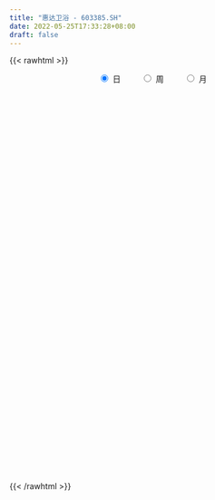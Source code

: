 ```yaml
---
title: "惠达卫浴 - 603385.SH"
date: 2022-05-25T17:33:28+08:00
draft: false
---
```

{{< rawhtml >}}
    <div style="text-align: center">
        <label style="padding: 1rem;"><input style="margin-right: .5rem" type="radio" name="period" value="D" checked onclick="period_change(this)">日</label>
        <label style="padding: 1rem;"><input style="margin-right: .5rem" type="radio" name="period" value="W" onclick="period_change(this)">周</label>
        <label style="padding: 1rem;"><input style="margin-right: .5rem" type="radio" name="period" value="M" onclick="period_change(this)">月</label>
    </div>
    <div id="chart" style="height: 700px;"></div> 
    <script type="text/javascript">
        const D_v = [22174.46,23662.85,13827.04,23987.37,12759.39,7768.4,9965.3,12388.02,10517.9,14427.32,18923.7,17970.0,19349.88,10300.0,11754.02,17825.92,12836.8,12991.5,10122.8,14949.88,11375.88,16605.74,9763.24,17216.57,10263.37,10842.4,16370.25,8930.08,9736.08,6513.2,10195.0,11382.0,14689.41,20074.3,18412.21,8715.3,10982.7,16835.4,12410.18,14601.3,11689.88,19832.67,19014.17,14214.7,10441.2,12554.0,8799.3,9777.3,10334.6,48805.1,64473.12,33033.59,24166.3,20327.1,16343.82,20510.05,16018.18,8596.6,8964.8,12437.43,13380.12,11831.95,17980.28,18233.32,13451.54,12756.24,17013.56,16863.87,8632.0,62001.21,34500.88,32059.11,22332.5,22549.21,16816.0,30760.1,28975.33,29010.84,24760.4,26867.54,18864.1,17992.81,16930.1,17144.7,24680.66,16806.33,21190.01,12408.2,21722.5,23218.4,12955.07,12997.6,19661.0,18677.2,12038.9,9265.04,10399.11,21188.7,11929.6,12121.1,11430.2,7817.3,8552.0,7611.8,14455.3,16797.1,9653.0,96311.57,130265.93,71178.18,53823.9,41751.18,33134.24,37099.7,31081.2,17027.5,23314.37,27662.42,39568.2,24111.4,20552.18,48485.69,27641.49,30735.09,24451.8,16598.59,21408.69,27962.5,20651.66,16821.3,19762.1,20190.94,19440.74,18396.7,26159.62,28630.51,33797.46,44947.26,55199.24,69996.75,44483.8,46525.77,265846.96,138393.81,109112.59,162900.04,84972.16,55743.2,60158.78,58937.4,52961.8,32978.4,30445.6,60966.4,59504.45,57954.73,75501.77,42035.4,39758.88,36682.99,49363.71,41760.04,26973.24,33543.5,23873.7,36582.6,32363.08,20970.8,26461.24,43175.34,40235.9,23280.73,16723.6,19084.9,26079.0,26867.6,20604.1,23281.67,19375.17,23349.1,14245.0,23877.1,30697.9,19907.7,31594.37,26196.0,28561.76,28136.8,25262.99,22580.0,31431.2,25092.2,18628.7,16806.1,15416.0,14370.6,27801.8,19728.54,30438.75,43313.55,25354.46,20578.99,21288.6,43204.47,31186.55,37353.53,40573.7,40218.4,35239.52,32913.7,35625.9,28370.31,30005.5,22725.0,27190.49,35564.6,25011.77,36689.67,29204.41,26762.7,36413.3,27500.67,25441.63,22821.2,72163.72,35362.4,24080.91,19342.22,27581.2,35157.0,39532.12,37129.41,25833.2,25880.86,32246.46,24219.7,22239.5,28002.4,24291.32,27411.0,16588.67,17037.09,34266.3,20716.3,26189.0,20199.82,24234.82,21547.23,30965.31,18407.62]
const D_histogram = [0.0,0.00682849,0.0094904866,0.0143512248,0.0085026884,0.0067844382,0.0071105506,0.0124116797,0.0124519356,0.0135102703,0.0008380517,-0.0123303019,-0.0095643755,-0.0143182781,-0.016675132,-0.0235774648,-0.0260847562,-0.0293670018,-0.0285563784,-0.0301228468,-0.0280570613,-0.0336954038,-0.0344791776,-0.0383099886,-0.041273601,-0.0384856093,-0.021582853,-0.0115843026,-0.0076425931,-0.0014833292,0.0026448185,-0.0021828154,-0.0086323788,0.0028876116,0.0101586673,0.01498129,0.0186013585,0.0249688562,0.0196169735,0.0158538011,0.0175935221,0.0270034166,0.0307232068,0.0281290207,0.0235127122,0.0122333352,0.000436234,-0.0004997322,-0.003282675,0.0177806998,0.0445664655,0.0324430993,0.0014652216,-0.0167289858,-0.0333726404,-0.0375404461,-0.0329591727,-0.0311384996,-0.032929683,-0.0386856155,-0.0310098304,-0.0233135574,-0.0153421083,-0.0125397255,-0.0118638574,-0.0044499212,-0.0105815164,-0.0118133119,-0.0111269548,-0.04651209,-0.0665264906,-0.0819090742,-0.0853289041,-0.0877054468,-0.0828941379,-0.0860662062,-0.0727560066,-0.0496533396,-0.0320662953,-0.011950321,0.0080980491,0.0264155891,0.0451103432,0.0567492437,0.0551532639,0.061365745,0.0502705883,0.0412133065,0.0363030783,0.0254684557,0.020128806,0.0259148559,0.0234104748,0.0089592487,0.0051410404,-0.0023796006,-0.0043736652,0.0003250237,0.0077207208,0.0139190516,0.0171531513,0.0214222345,0.0179944727,0.0142271365,0.0085485493,-0.003021172,-0.0083461915,0.0420801613,0.0657180039,0.0686875189,0.0645997657,0.0443622001,0.0348284598,0.0373954593,0.0274543493,0.02193184,0.0212818119,0.0249157749,0.0272542409,0.0304658677,0.030879058,0.0424841515,0.0399134548,0.0427774481,0.037006662,0.0297625016,0.0125957777,0.0130553419,0.005255086,-0.0011094998,-0.0062380645,-0.0115532939,-0.0154361114,-0.023153791,-0.0148083975,-0.0023891363,0.0119443351,0.0099277066,0.0076826501,0.0265118637,0.0264488619,0.0827980331,0.1316169904,0.1175909064,0.1136986633,0.1310108172,0.1330806208,0.1177310912,0.0851712857,0.0706638526,0.0575089198,0.0277508921,-0.0040820469,0.0023383224,0.0199806928,0.0238072115,0.0354906502,0.0396054126,0.0324608453,0.0148327417,0.0157428518,0.0070714994,-0.0028145142,-0.011073722,-0.0259343952,-0.054643668,-0.0922733008,-0.1103303847,-0.1279660571,-0.1118233257,-0.1272712461,-0.1396833962,-0.1479793078,-0.1690689495,-0.1774391499,-0.18692388,-0.1794254144,-0.1426252065,-0.1033520651,-0.0749075812,-0.0533326046,-0.043282201,-0.0359119903,-0.0274246421,-0.0117846364,-0.0086003679,0.0127054606,0.0342936583,0.0355951992,0.0302415578,0.0047824281,-0.0052470302,-0.0212200004,-0.0176708451,-0.0107297244,-0.007586041,-0.017531848,-0.0245651181,-0.0442496065,-0.0676293478,-0.0702027784,-0.0582022439,-0.0611632357,-0.0818991647,-0.0820741414,-0.061092741,-0.0228401742,0.0050306305,0.0373407658,0.0563721366,0.0442181992,0.03851751,0.0327266591,0.0184099244,0.0255465388,0.0432084691,0.0502972461,0.0720090287,0.0748826268,0.0761829459,0.0712839671,0.0706730466,0.0490209731,0.0381783805,-0.00826123,-0.0466069547,-0.0640998538,-0.0742943744,-0.0928740291,-0.111796717,-0.145214483,-0.1732093964,-0.1711052172,-0.1579287655,-0.1294512419,-0.1031365377,-0.0818043451,-0.0558349487,-0.0312946807,-0.0094906903,0.0125848045,0.0342635872,0.0445427768,0.0476619613,0.0547132152,0.0624902286,0.074524387,0.0871753084,0.0732750353,0.0727337428]
const D_fast = [0.0,0.0085356125,0.0135702308,0.0220187752,0.0182959108,0.0182737703,0.0203775203,0.0287815692,0.0319348091,0.0363707114,0.0239080057,0.0076570766,0.0080319091,-0.0003015629,-0.0068271999,-0.0196238989,-0.0286523794,-0.0392763754,-0.0456048467,-0.0547020267,-0.0596505065,-0.0737127,-0.0831162682,-0.0965245763,-0.109806589,-0.1166399996,-0.1051329566,-0.0980304818,-0.0959994206,-0.090210989,-0.0854216366,-0.0907949744,-0.0994026325,-0.0871607392,-0.0773500167,-0.0687820714,-0.0605116634,-0.0479019515,-0.048349591,-0.0481493131,-0.0420112115,-0.0258504628,-0.014449871,-0.0100118019,-0.0087499324,-0.0169709756,-0.0286590182,-0.0297199175,-0.033323529,-0.0078149793,0.0301124027,0.0260998114,-0.0045117609,-0.0268882148,-0.0518750295,-0.0654279467,-0.0690864664,-0.0750504182,-0.0850740224,-0.1005013587,-0.1005780313,-0.0987101476,-0.0945742256,-0.0949067742,-0.0971968704,-0.0908954145,-0.0996723888,-0.1038575123,-0.1059528939,-0.1529660516,-0.1896120748,-0.225471927,-0.2502239829,-0.2745268873,-0.2904391128,-0.3151277327,-0.3200065347,-0.3093172026,-0.2997467322,-0.2826183381,-0.2605454557,-0.2356240185,-0.2056516785,-0.1798254672,-0.167633131,-0.1460792137,-0.1446067233,-0.1433606785,-0.139195137,-0.1436626457,-0.1439700939,-0.13170533,-0.1283570924,-0.1405685064,-0.1431014546,-0.1512169957,-0.1543044766,-0.1495245318,-0.1401986544,-0.1305205607,-0.1229981732,-0.1133735315,-0.112302675,-0.1125132271,-0.116054677,-0.1283796913,-0.1357912587,-0.0748448655,-0.034777522,-0.0146361273,-0.002573939,-0.0117209547,-0.0125475799,-0.0006317157,-0.0037092383,-0.0037487876,0.0009216372,0.010784544,0.0199365702,0.030764664,0.0388976188,0.0611237501,0.0685314171,0.0820897725,0.0855706518,0.0857671168,0.0717493374,0.0754727371,0.0689862527,0.0623442919,0.0556562111,0.0474526581,0.0397108129,0.0262046855,0.0308479797,0.0426699568,0.059989512,0.0604548101,0.0601304162,0.0855875957,0.0921368093,0.1691854888,0.2509086937,0.2662803364,0.2908127591,0.3408776173,0.376217576,0.3903008192,0.3790338352,0.3821923652,0.3834146624,0.3605943577,0.327740907,0.3347458569,0.3573834005,0.3671617221,0.3877178234,0.4017339389,0.4027045829,0.3887846648,0.3936304878,0.3867270102,0.3761373681,0.3651097298,0.3437654578,0.301395268,0.24069731,0.19505763,0.1454304433,0.1336173432,0.0863516113,0.0390186122,-0.0062721263,-0.0696290055,-0.1223589934,-0.1785746934,-0.2159325815,-0.2147886752,-0.2013535501,-0.1916359614,-0.183394136,-0.1841642827,-0.1857720695,-0.1841408818,-0.1714470352,-0.1704128587,-0.1459306651,-0.1157690528,-0.1055687121,-0.1033619641,-0.1276254867,-0.1389667026,-0.1602446729,-0.1611132288,-0.1568545392,-0.155607366,-0.169936135,-0.1831106847,-0.2138575748,-0.254144653,-0.2742687781,-0.2768188046,-0.2950706053,-0.3362813255,-0.3569748376,-0.3512666225,-0.3187240992,-0.2895956368,-0.2479503101,-0.2148259052,-0.2159252928,-0.2119966045,-0.2096057906,-0.2193200442,-0.205796795,-0.1773327475,-0.157669659,-0.1179556192,-0.0963613644,-0.0760153088,-0.0630932959,-0.0460359547,-0.0554327849,-0.0567307824,-0.1052357004,-0.1552331637,-0.1887510263,-0.2175191406,-0.2593173026,-0.3061891696,-0.3759105564,-0.4472078189,-0.487879944,-0.5141856837,-0.5180709705,-0.5175404007,-0.5166592945,-0.5046486352,-0.4879320374,-0.4685007196,-0.4432790236,-0.4130343442,-0.3916194604,-0.3765847855,-0.3558552278,-0.3324556572,-0.3017904021,-0.2673456535,-0.2629271679,-0.2452850247]
const D_slow = [0.0,0.0017071225,0.0040797442,0.0076675504,0.0097932225,0.011489332,0.0132669697,0.0163698896,0.0194828735,0.0228604411,0.023069954,0.0199873785,0.0175962846,0.0140167151,0.0098479321,0.0039535659,-0.0025676231,-0.0099093736,-0.0170484682,-0.0245791799,-0.0315934452,-0.0400172962,-0.0486370906,-0.0582145877,-0.068532988,-0.0781543903,-0.0835501036,-0.0864461792,-0.0883568275,-0.0887276598,-0.0880664552,-0.088612159,-0.0907702537,-0.0900483508,-0.087508684,-0.0837633615,-0.0791130219,-0.0728708078,-0.0679665644,-0.0640031142,-0.0596047336,-0.0528538795,-0.0451730778,-0.0381408226,-0.0322626446,-0.0292043108,-0.0290952523,-0.0292201853,-0.0300408541,-0.0255956791,-0.0144540627,-0.0063432879,-0.0059769825,-0.010159229,-0.0185023891,-0.0278875006,-0.0361272938,-0.0439119187,-0.0521443394,-0.0618157433,-0.0695682009,-0.0753965902,-0.0792321173,-0.0823670487,-0.085333013,-0.0864454933,-0.0890908724,-0.0920442004,-0.0948259391,-0.1064539616,-0.1230855842,-0.1435628528,-0.1648950788,-0.1868214405,-0.207544975,-0.2290615265,-0.2472505282,-0.2596638631,-0.2676804369,-0.2706680171,-0.2686435048,-0.2620396076,-0.2507620218,-0.2365747108,-0.2227863949,-0.2074449586,-0.1948773116,-0.1845739849,-0.1754982154,-0.1691311014,-0.1640988999,-0.1576201859,-0.1517675672,-0.1495277551,-0.148242495,-0.1488373951,-0.1499308114,-0.1498495555,-0.1479193753,-0.1444396124,-0.1401513245,-0.1347957659,-0.1302971477,-0.1267403636,-0.1246032263,-0.1253585193,-0.1274450672,-0.1169250268,-0.1004955259,-0.0833236462,-0.0671737047,-0.0560831547,-0.0473760398,-0.0380271749,-0.0311635876,-0.0256806276,-0.0203601746,-0.0141312309,-0.0073176707,0.0002987962,0.0080185607,0.0186395986,0.0286179623,0.0393123243,0.0485639898,0.0560046152,0.0591535597,0.0624173951,0.0637311666,0.0634537917,0.0618942756,0.0590059521,0.0551469242,0.0493584765,0.0456563771,0.0450590931,0.0480451768,0.0505271035,0.052447766,0.059075732,0.0656879474,0.0863874557,0.1192917033,0.1486894299,0.1771140958,0.2098668001,0.2431369553,0.2725697281,0.2938625495,0.3115285126,0.3259057426,0.3328434656,0.3318229539,0.3324075345,0.3374027077,0.3433545106,0.3522271731,0.3621285263,0.3702437376,0.373951923,0.377887636,0.3796555108,0.3789518823,0.3761834518,0.369699853,0.356038936,0.3329706108,0.3053880146,0.2733965004,0.2454406689,0.2136228574,0.1787020084,0.1417071814,0.099439944,0.0550801565,0.0083491866,-0.0365071671,-0.0721634687,-0.098001485,-0.1167283803,-0.1300615314,-0.1408820817,-0.1498600792,-0.1567162398,-0.1596623988,-0.1618124908,-0.1586361257,-0.1500627111,-0.1411639113,-0.1336035218,-0.1324079148,-0.1337196724,-0.1390246725,-0.1434423837,-0.1461248148,-0.1480213251,-0.1524042871,-0.1585455666,-0.1696079682,-0.1865153052,-0.2040659998,-0.2186165607,-0.2339073697,-0.2543821608,-0.2749006962,-0.2901738814,-0.295883925,-0.2946262674,-0.2852910759,-0.2711980418,-0.260143492,-0.2505141145,-0.2423324497,-0.2377299686,-0.2313433339,-0.2205412166,-0.2079669051,-0.1899646479,-0.1712439912,-0.1521982547,-0.1343772629,-0.1167090013,-0.104453758,-0.0949091629,-0.0969744704,-0.1086262091,-0.1246511725,-0.1432247661,-0.1664432734,-0.1943924527,-0.2306960734,-0.2739984225,-0.3167747268,-0.3562569182,-0.3886197287,-0.4144038631,-0.4348549494,-0.4488136865,-0.4566373567,-0.4590100293,-0.4558638281,-0.4472979313,-0.4361622371,-0.4242467468,-0.410568443,-0.3949458859,-0.3763147891,-0.354520962,-0.3362022032,-0.3180187675]
const D_data = [['2021-05-14', 9.9357, 10.072, 9.926, 10.0817],['2021-05-17', 10.072, 10.179, 10.072, 10.3055],['2021-05-18', 10.1693, 10.1595, 10.1303, 10.2179],['2021-05-19', 10.2179, 10.2179, 10.1109, 10.3347],['2021-05-20', 10.2277, 10.0914, 10.0622, 10.2569],['2021-05-21', 10.1012, 10.1303, 10.0817, 10.1693],['2021-05-24', 10.1401, 10.1595, 10.0622, 10.2277],['2021-05-25', 10.1887, 10.2471, 10.1109, 10.2666],['2021-05-26', 10.2374, 10.2082, 10.179, 10.2666],['2021-05-27', 10.2082, 10.2374, 10.1693, 10.3152],['2021-05-28', 10.2179, 10.0428, 10.0038, 10.286],['2021-05-31', 10.072, 9.9649, 9.8968, 10.0817],['2021-06-01', 9.9649, 10.1303, 9.9357, 10.1498],['2021-06-02', 10.1498, 10.0233, 10.0038, 10.1498],['2021-06-03', 10.0038, 10.0233, 10.0038, 10.0914],['2021-06-04', 10.0233, 9.926, 9.926, 10.0622],['2021-06-07', 9.926, 9.9357, 9.8773, 10.0136],['2021-06-08', 9.9746, 9.8871, 9.8579, 9.9746],['2021-06-09', 9.8871, 9.9065, 9.8384, 9.926],['2021-06-10', 9.9454, 9.8481, 9.8384, 9.9454],['2021-06-11', 9.8481, 9.8676, 9.8287, 9.8871],['2021-06-15', 9.8287, 9.7314, 9.7022, 9.8968],['2021-06-16', 9.7606, 9.7411, 9.7119, 9.7995],['2021-06-17', 9.7314, 9.6535, 9.5659, 9.78],['2021-06-18', 9.634, 9.6049, 9.527, 9.634],['2021-06-21', 9.5854, 9.634, 9.5173, 9.6535],['2021-06-22', 9.6632, 9.8287, 9.634, 9.8481],['2021-06-23', 9.8773, 9.7897, 9.7411, 9.8773],['2021-06-24', 9.7995, 9.7314, 9.7119, 9.8092],['2021-06-25', 9.7314, 9.7703, 9.6827, 9.8092],['2021-06-28', 9.7508, 9.7606, 9.7411, 9.8481],['2021-06-29', 9.7606, 9.634, 9.6243, 9.8092],['2021-06-30', 9.5951, 9.5659, 9.5173, 9.7022],['2021-07-01', 9.5659, 9.7897, 9.5562, 9.8092],['2021-07-02', 9.8189, 9.78, 9.6438, 9.8871],['2021-07-05', 9.7703, 9.78, 9.6827, 9.78],['2021-07-06', 9.7897, 9.7897, 9.7216, 9.8579],['2021-07-07', 9.7995, 9.8579, 9.7508, 9.8871],['2021-07-08', 9.8871, 9.7216, 9.7119, 9.8871],['2021-07-09', 9.7216, 9.7216, 9.634, 9.7508],['2021-07-12', 9.7703, 9.7897, 9.7119, 9.8092],['2021-07-13', 9.7897, 9.926, 9.7411, 9.9357],['2021-07-14', 9.9454, 9.9065, 9.8871, 10.033],['2021-07-15', 9.9065, 9.8481, 9.7897, 9.9065],['2021-07-16', 9.8384, 9.8189, 9.78, 9.8871],['2021-07-19', 9.7508, 9.7022, 9.6535, 9.8189],['2021-07-20', 9.6827, 9.634, 9.6146, 9.6827],['2021-07-21', 9.6243, 9.7314, 9.6243, 9.7314],['2021-07-22', 9.78, 9.6924, 9.6535, 9.78],['2021-07-23', 9.7022, 10.0428, 9.5659, 10.5877],['2021-07-26', 10.1109, 10.2666, 10.033, 10.4904],['2021-07-27', 10.1595, 9.8481, 9.8481, 10.2277],['2021-07-28', 9.7995, 9.5075, 9.3032, 9.8287],['2021-07-29', 9.5173, 9.527, 9.4394, 9.6146],['2021-07-30', 9.527, 9.4297, 9.3518, 9.527],['2021-08-02', 9.4297, 9.4978, 9.2156, 9.5854],['2021-08-03', 9.5075, 9.5757, 9.42, 9.6146],['2021-08-04', 9.634, 9.527, 9.4881, 9.6632],['2021-08-05', 9.4589, 9.4492, 9.4394, 9.5465],['2021-08-06', 9.4394, 9.3421, 9.3129, 9.4492],['2021-08-09', 9.3129, 9.4783, 9.3129, 9.4978],['2021-08-10', 9.4881, 9.4881, 9.42, 9.527],['2021-08-11', 9.4978, 9.5075, 9.4783, 9.634],['2021-08-12', 9.5367, 9.4492, 9.4297, 9.5951],['2021-08-13', 9.4394, 9.4102, 9.3616, 9.4978],['2021-08-16', 9.381, 9.4978, 9.381, 9.5465],['2021-08-17', 9.5173, 9.3129, 9.274, 9.5465],['2021-08-18', 9.3324, 9.3324, 9.2643, 9.4005],['2021-08-19', 9.3324, 9.3324, 9.3032, 9.3908],['2021-08-20', 9.0502, 8.7485, 8.5831, 9.1377],['2021-08-23', 8.7193, 8.729, 8.6706, 8.875],['2021-08-24', 8.7485, 8.6123, 8.5831, 8.7582],['2021-08-25', 8.622, 8.622, 8.5344, 8.6414],['2021-08-26', 8.622, 8.5247, 8.5149, 8.6414],['2021-08-27', 8.5247, 8.5247, 8.4468, 8.5539],['2021-08-30', 8.5539, 8.33, 8.3008, 8.5928],['2021-08-31', 8.3203, 8.4663, 8.3106, 8.622],['2021-09-01', 8.4663, 8.6025, 8.4663, 8.6414],['2021-09-02', 8.5636, 8.5733, 8.4663, 8.5928],['2021-09-03', 8.5636, 8.6512, 8.5344, 8.6804],['2021-09-06', 8.6998, 8.7193, 8.6317, 8.7193],['2021-09-07', 8.729, 8.7777, 8.6998, 8.8166],['2021-09-08', 8.7874, 8.875, 8.7485, 8.8945],['2021-09-09', 8.8945, 8.875, 8.8458, 8.9237],['2021-09-10', 8.875, 8.7485, 8.6901, 8.9529],['2021-09-13', 8.7485, 8.875, 8.7388, 8.8847],['2021-09-14', 8.8847, 8.6609, 8.6512, 8.9042],['2021-09-15', 8.6804, 8.6414, 8.6317, 8.7193],['2021-09-16', 8.6512, 8.6609, 8.6414, 8.875],['2021-09-17', 8.6609, 8.5441, 8.4857, 8.6998],['2021-09-22', 8.5344, 8.5636, 8.4371, 8.5928],['2021-09-23', 8.6414, 8.6998, 8.5928, 8.7388],['2021-09-24', 8.6609, 8.6025, 8.5733, 8.7582],['2021-09-27', 8.6025, 8.3982, 8.369, 8.6025],['2021-09-28', 8.4176, 8.4663, 8.3495, 8.4857],['2021-09-29', 8.3884, 8.369, 8.33, 8.4371],['2021-09-30', 8.369, 8.3884, 8.3398, 8.4468],['2021-10-08', 8.4079, 8.4566, 8.3398, 8.4955],['2021-10-11', 8.476, 8.5052, 8.4566, 8.5441],['2021-10-12', 8.5149, 8.5149, 8.4176, 8.5344],['2021-10-13', 8.4468, 8.4955, 8.369, 8.5052],['2021-10-14', 8.4955, 8.5247, 8.4079, 8.5636],['2021-10-15', 8.5149, 8.4274, 8.4274, 8.5149],['2021-10-18', 8.3982, 8.3982, 8.3495, 8.4468],['2021-10-19', 8.3982, 8.3398, 8.2911, 8.4371],['2021-10-20', 8.33, 8.2035, 8.1549, 8.3495],['2021-10-21', 8.1743, 8.2133, 8.1743, 8.2522],['2021-10-22', 8.4857, 9.0307, 8.3884, 9.0307],['2021-10-25', 9.0404, 8.9237, 8.8166, 9.2059],['2021-10-26', 8.8361, 8.7777, 8.622, 8.8555],['2021-10-27', 8.6609, 8.729, 8.5636, 8.768],['2021-10-28', 8.6804, 8.4955, 8.3203, 8.6804],['2021-10-29', 8.476, 8.5733, 8.3495, 8.6609],['2021-11-01', 8.4955, 8.729, 8.4274, 8.729],['2021-11-02', 8.7193, 8.5733, 8.4663, 8.7193],['2021-11-03', 8.6025, 8.6025, 8.5247, 8.6123],['2021-11-04', 8.6123, 8.6609, 8.5928, 8.729],['2021-11-05', 8.6706, 8.7388, 8.5344, 8.7388],['2021-11-08', 8.7971, 8.7582, 8.6804, 8.9334],['2021-11-09', 8.7096, 8.8069, 8.6706, 8.8361],['2021-11-10', 8.768, 8.8069, 8.6317, 8.8069],['2021-11-11', 8.8263, 9.0112, 8.8166, 9.0404],['2021-11-12', 8.9529, 8.8945, 8.8263, 8.9918],['2021-11-15', 8.8555, 9.0015, 8.7971, 9.021],['2021-11-16', 8.9626, 8.9237, 8.8945, 9.0891],['2021-11-17', 8.8847, 8.9042, 8.8653, 8.982],['2021-11-18', 8.8945, 8.7388, 8.729, 8.9529],['2021-11-19', 8.729, 8.9334, 8.7096, 8.9334],['2021-11-22', 8.9529, 8.8263, 8.8166, 8.9529],['2021-11-23', 8.8361, 8.8166, 8.7971, 8.8847],['2021-11-24', 8.8263, 8.8069, 8.7388, 8.8555],['2021-11-25', 8.8458, 8.7777, 8.7777, 8.8847],['2021-11-26', 8.7874, 8.768, 8.7193, 8.8263],['2021-11-29', 8.6706, 8.6804, 8.5636, 8.7388],['2021-11-30', 8.6998, 8.875, 8.6998, 8.9918],['2021-12-01', 8.8653, 8.982, 8.7971, 9.0112],['2021-12-02', 8.9529, 9.0891, 8.875, 9.0988],['2021-12-03', 9.1767, 8.9334, 8.9237, 9.2448],['2021-12-06', 9.2351, 8.9334, 8.8847, 9.5075],['2021-12-07', 8.875, 9.2643, 8.875, 9.3129],['2021-12-08', 9.0988, 9.1086, 9.0112, 9.1767],['2021-12-09', 10.0233, 10.0233, 10.0233, 10.0233],['2021-12-10', 10.5975, 10.3152, 10.1303, 10.8894],['2021-12-13', 9.926, 9.7411, 9.7119, 10.1012],['2021-12-14', 9.6438, 9.9357, 9.5075, 9.9746],['2021-12-15', 9.8287, 10.3639, 9.7897, 10.8115],['2021-12-16', 10.2666, 10.3639, 10.1206, 10.578],['2021-12-17', 10.2763, 10.2471, 10.1498, 10.4223],['2021-12-20', 10.0817, 10.0233, 10.0038, 10.3736],['2021-12-21', 10.0136, 10.2277, 9.9941, 10.2958],['2021-12-22', 10.2082, 10.2666, 10.0817, 10.3931],['2021-12-23', 10.2179, 10.0233, 10.0038, 10.2374],['2021-12-24', 10.0428, 9.8871, 9.8189, 10.0914],['2021-12-27', 9.8871, 10.3444, 9.8871, 10.432],['2021-12-28', 10.3055, 10.6072, 10.2471, 10.6558],['2021-12-29', 10.5293, 10.5585, 10.3542, 10.7823],['2021-12-30', 10.6072, 10.7726, 10.6072, 11.2397],['2021-12-31', 10.7726, 10.8018, 10.6656, 10.8797],['2022-01-04', 10.7045, 10.7337, 10.6558, 11.0159],['2022-01-05', 10.7045, 10.6072, 10.3931, 10.8505],['2022-01-06', 10.5975, 10.8602, 10.4515, 10.9283],['2022-01-07', 10.8018, 10.7823, 10.7337, 11.0256],['2022-01-10', 10.7142, 10.7726, 10.7045, 10.9672],['2022-01-11', 10.724, 10.7921, 10.7045, 10.9867],['2022-01-12', 10.8115, 10.685, 10.5585, 10.8699],['2022-01-13', 10.6461, 10.4126, 10.4126, 10.7142],['2022-01-14', 10.4709, 10.1109, 10.072, 10.4709],['2022-01-17', 10.2179, 10.1693, 10.1206, 10.3834],['2022-01-18', 10.1401, 10.0233, 9.9649, 10.3542],['2022-01-19', 10.0914, 10.3834, 10.0233, 10.6169],['2022-01-20', 10.2277, 9.926, 9.926, 10.5585],['2022-01-21', 9.7314, 9.8092, 9.6632, 10.033],['2022-01-24', 9.7022, 9.7119, 9.6049, 9.7995],['2022-01-25', 9.7508, 9.3616, 9.3421, 9.7508],['2022-01-26', 9.3713, 9.3129, 9.1767, 9.4589],['2022-01-27', 9.2643, 9.1086, 9.0502, 9.3421],['2022-01-28', 9.2643, 9.1669, 9.0794, 9.274],['2022-02-07', 9.1961, 9.5173, 9.1961, 9.5951],['2022-02-08', 9.4881, 9.6438, 9.4492, 9.6827],['2022-02-09', 9.6924, 9.6049, 9.5562, 9.7703],['2022-02-10', 9.6146, 9.5854, 9.5367, 9.6438],['2022-02-11', 9.5854, 9.4686, 9.4492, 9.6827],['2022-02-14', 9.4492, 9.4297, 9.3518, 9.5951],['2022-02-15', 9.4102, 9.4394, 9.3129, 9.4589],['2022-02-16', 9.5075, 9.5562, 9.4102, 9.5562],['2022-02-17', 9.5173, 9.42, 9.3713, 9.5562],['2022-02-18', 9.4394, 9.6924, 9.3518, 9.7022],['2022-02-21', 9.6924, 9.8092, 9.5659, 9.8481],['2022-02-22', 9.7703, 9.6243, 9.5465, 9.7703],['2022-02-23', 9.6146, 9.5367, 9.5173, 9.673],['2022-02-24', 9.4978, 9.1961, 9.1377, 9.673],['2022-02-25', 9.2545, 9.274, 9.2545, 9.5854],['2022-02-28', 9.3226, 9.0988, 9.0307, 9.3421],['2022-03-01', 9.1475, 9.274, 9.128, 9.2934],['2022-03-02', 9.2351, 9.3129, 9.1475, 9.3324],['2022-03-03', 9.3324, 9.2643, 9.2351, 9.3518],['2022-03-04', 9.2059, 9.0502, 9.0112, 9.2253],['2022-03-07', 9.0502, 9.0015, 8.9334, 9.0988],['2022-03-08', 8.9431, 8.7193, 8.6317, 9.0599],['2022-03-09', 8.6998, 8.4857, 8.1549, 8.7971],['2022-03-10', 8.5441, 8.5928, 8.5441, 8.7096],['2022-03-11', 8.5928, 8.7193, 8.33, 8.7388],['2022-03-14', 8.6512, 8.476, 8.4663, 8.729],['2022-03-15', 8.4371, 8.0965, 8.077, 8.5733],['2022-03-16', 8.2717, 8.1938, 7.9116, 8.3203],['2022-03-17', 8.2717, 8.4176, 8.2717, 8.5441],['2022-03-18', 8.369, 8.7193, 8.2814, 8.7971],['2022-03-21', 8.5441, 8.7193, 8.476, 8.7777],['2022-03-22', 8.6123, 8.9139, 8.5733, 8.9626],['2022-03-23', 8.8166, 8.8847, 8.6998, 8.8847],['2022-03-24', 8.7777, 8.5149, 8.4857, 8.7971],['2022-03-25', 8.5149, 8.5441, 8.4079, 8.6414],['2022-03-28', 8.5441, 8.5052, 8.33, 8.6123],['2022-03-29', 8.5733, 8.33, 8.3008, 8.5733],['2022-03-30', 8.369, 8.5636, 8.369, 8.6123],['2022-03-31', 8.5831, 8.7582, 8.4468, 8.875],['2022-04-01', 8.7485, 8.6998, 8.5636, 8.7485],['2022-04-06', 8.7193, 8.982, 8.6609, 9.0112],['2022-04-07', 8.9042, 8.8458, 8.7971, 9.0307],['2022-04-08', 8.9626, 8.875, 8.7193, 8.9626],['2022-04-11', 8.8458, 8.8263, 8.6901, 9.0015],['2022-04-12', 8.8458, 8.9042, 8.6317, 8.9042],['2022-04-13', 8.8458, 8.6123, 8.6123, 8.8555],['2022-04-14', 8.6414, 8.6804, 8.6317, 8.7874],['2022-04-15', 8.6609, 8.077, 7.9992, 8.7582],['2022-04-18', 7.9505, 7.9116, 7.8046, 7.9894],['2022-04-19', 7.9116, 7.9603, 7.8824, 7.9894],['2022-04-20', 7.9408, 7.9019, 7.8435, 7.9992],['2022-04-21', 7.8824, 7.6294, 7.6002, 7.9116],['2022-04-22', 7.2888, 7.4153, 7.2596, 7.5223],['2022-04-25', 7.2693, 6.9579, 6.9287, 7.3666],['2022-04-26', 6.9579, 6.6952, 6.6465, 7.065],['2022-04-27', 6.666, 6.8217, 6.52, 6.8411],['2022-04-28', 6.7438, 6.8217, 6.6562, 6.8606],['2022-04-29', 6.8509, 6.9579, 6.7438, 7.1039],['2022-05-05', 6.9385, 6.9287, 6.8509, 7.0066],['2022-05-06', 6.7341, 6.8606, 6.7146, 6.8995],['2022-05-09', 6.8898, 6.9287, 6.7536, 7.0066],['2022-05-10', 6.8703, 6.9482, 6.8022, 6.9871],['2022-05-11', 6.9482, 6.9579, 6.9482, 7.1039],['2022-05-12', 6.919, 7.0163, 6.8801, 7.026],['2022-05-13', 7.026, 7.0844, 6.9774, 7.0942],['2022-05-16', 7.2693, 6.9968, 6.9482, 7.2693],['2022-05-17', 6.9968, 6.919, 6.8898, 7.026],['2022-05-18', 6.9093, 6.9774, 6.8995, 7.0358],['2022-05-19', 6.8801, 7.0163, 6.8217, 7.0358],['2022-05-20', 7.026, 7.1234, 7.0066, 7.1234],['2022-05-23', 7.1039, 7.2109, 7.0747, 7.2304],['2022-05-24', 7.2499, 6.8898, 6.8703, 7.2499],['2022-05-25', 6.9, 7.03, 6.87, 7.05]]
const W_v = [213819.53,200908.36,170289.55,258614.26,147921.82,189010.67,197469.74,599169.63,326156.1800000001,396611.76,223750.39,123582.81,152192.19,118770.49,172299.83,168863.18,257845.9,256255.61,128527.51,173509.71,127644.18,101839.96,81976.7,82533.85,128247.86,93414.22,131330.55,85768.85,86372.92,78028.73,24704.04,28244.65,63069.75,132649.08,102816.93,85596.5,81423.37,58905.87,116047.22,75439.78,78416.28,57187.52,120956.27,124484.19,182267.81,387420.9399999999,223970.19,148836.16,130096.05,97568.18,112222.55,86564.22,105862.74,140013.8,103210.12,68594.78,68274.99,55883.09,76900.67,56149.98,57975.98,73062.2,49658.89,87340.84,58226.99,85958.82,119481.83,87990.26,164638.87,133818.58,85001.33,116535.74,113737.27,106128.48,84897.28,43652.19,77470.16,75408.33,158076.66,143652.6,223930.99,220562.46,224627.18,306481.15,270485.16,271716.36,320921.27,249762.25,204406.1,147818.36,152201.5,44867.4,110208.37,118921.45,92853.33,61633.59,47692.33,81234.42,83854.79,65386.28,99394.01,81083.25,72478.54,64370.66,73671.65,55527.47,109672.9,249134.28,121467.32,124347.89,89407.57,142843.33,104548.11,20654.66,70414.73,268352.49,200976.57,138129.95,268023.53,217052.74,168076.08,344675.67,309531.99,352833.1,314400.92,256986.24,164925.29,229330.99,210578.38,144181.89,322159.74,309981.77,260317.48,295155.55,341110.85,189100.31,254811.34,209776.22,263636.68,204738.96,204639.26,183321.19,92428.92,76991.26,203248.37,534524.38,1296686.5900000001,746489.7999999999,414700.1,400134.0599999999,169298.67,422970.33,685527.05,480755.14,846983.37,536568.61,519548.8099999999,586058.52,466146.58,251766.21,238535.73,208912.6,196183.92,198934.61,129018.42,48593.82,195246.68,233951.88,138953.02,172785.04,207921.96,402823.74,276192.92,170690.05,175746.31,106608.68,173543.33,142688.62,155990.6,182449.73,135094.32,210561.8,349065.07,212775.23,125631.96,267620.63,216398.45,273111.06,110028.12,113551.36,96601.81,72731.41,77712.96,149037.82,80013.23,27506.7,78605.26,82005.05,66222.24,77199.82,62276.86,53848.92,52392.01,74752.92,63544.88,75192.62,90270.3,158343.93,66527.06,74877.21,117266.88,128257.7,140374.21,95612.37,95345.44,45613.67,50380.25,21188.7,51850.2,144828.77,330153.43,136185.19,160358.96,121156.67,96866.74,151931.55,482052.52,551121.7999999999,235481.98,295962.7500000001,167565.62,153336.12,154124.01,109359.2,104128.04,136957.73,132503.19,93023.2,139414.29,173606.85,172367.83,140497.36,92656.78,184340.52,141523.73,160622.05,46459.2,113330.48,125606.24,70920.16]
const W_histogram = [0.0,-0.133825641,-0.2370667485,-0.2591984338,-0.287351502,-0.2493543895,-0.1761310194,-0.0099179871,0.052815559,0.1592492854,0.1642309881,0.1347280945,0.1447688463,0.0829545472,0.0976827786,0.1034044318,0.1208844635,0.0540044471,-0.0732999051,-0.0698140404,-0.104652167,-0.1347640681,-0.1897670236,-0.2128807598,-0.1858857051,-0.1901418938,-0.1783444248,-0.1733085319,-0.2117487653,-0.3226066868,-0.3546601075,-0.3269630405,-0.2887640599,-0.2011523984,-0.1868595483,-0.224964987,-0.1875607717,-0.1677838644,-0.1046031841,-0.105193934,-0.1000018054,-0.0593077408,-0.0066625043,0.0382781038,0.0910393732,0.1943326842,0.2302797448,0.1677951678,0.0436177127,-0.0179206033,-0.0982726739,-0.1194316101,-0.1165818873,-0.1002971343,-0.1306084358,-0.1245932338,-0.1409661069,-0.129693119,-0.1060207552,-0.0692070016,-0.0392345634,-0.0017259275,0.0373888204,0.0094126346,-0.0105725932,-0.0007500802,0.0353469879,0.0668389804,0.1335657293,0.148566614,0.1716819155,0.2046427573,0.2132261208,0.1934433306,0.1512761951,0.1380177161,0.1432654656,0.1554585125,0.1837428599,0.1872240731,0.2219983827,0.2648041318,0.3011171389,0.3006806979,0.3130006313,0.328485109,0.3496001772,0.3549822897,0.3146952655,0.2680084549,0.1786418651,0.1055712309,0.0324177273,-0.0428086565,-0.1019936194,-0.1209601469,-0.1352806117,-0.1319666183,-0.1002546289,-0.0812716929,-0.0621743991,-0.0551477948,-0.0553360137,-0.0557558253,-0.0609133613,-0.0864554841,-0.0579081188,-0.010480006,0.01008415,0.0507256899,0.0898287669,0.1055146888,0.0977448647,0.0873344274,0.0714546727,0.1098375218,0.0962207651,0.0594214969,0.0858987437,0.0768135205,0.0540550604,0.0944679949,0.1353253009,0.1841004619,0.1897236706,0.1741141857,0.1824343035,0.2072750908,0.1955642448,0.1177539939,-0.0042104555,-0.0773621683,-0.1069989998,-0.1675526667,-0.1239573712,-0.1388376763,-0.1310711562,-0.1210949083,-0.1147286515,-0.0851638598,-0.0899266562,-0.1068353575,-0.1190908128,-0.0989127434,-0.0622760156,0.2124055267,0.4643439191,0.5605223271,0.5326642191,0.5076679466,0.4353067763,0.3725885763,0.382885412,0.35900019,0.2922091993,0.2177940428,0.2302773682,0.2790084171,0.2973437997,0.1811445593,0.0009143597,-0.2337498765,-0.3228850704,-0.4389862334,-0.5131526464,-0.5231051874,-0.5312753273,-0.591476581,-0.6097780077,-0.5598949027,-0.5069683112,-0.3429592912,-0.2772476624,-0.2205596286,-0.2371350793,-0.2166495335,-0.2532615238,-0.2562007736,-0.2537360186,-0.224294744,-0.2033300771,-0.1365705941,-0.0589040411,0.0076537199,0.0777501705,0.0902064411,0.1332465291,0.1076675429,0.0864427533,0.0713005426,0.0721658064,0.0798103037,0.0862519643,0.0488390603,-0.007599593,-0.0388384571,-0.061242052,-0.0656257636,-0.0676402011,-0.0697797151,-0.0679994742,-0.0767386942,-0.0641179393,-0.0485610392,-0.036214641,-0.0165087912,0.0148937503,-0.001467952,-0.0133701215,-0.0118863274,-0.0486372932,-0.0793699102,-0.0821830606,-0.069025524,-0.0656440763,-0.0516464544,-0.0490011995,-0.0354826466,-0.0219925546,0.0311873238,0.0386937359,0.0568432377,0.0799572247,0.0973350395,0.0969467641,0.1063333235,0.1987399521,0.2453556442,0.2416392016,0.2873680056,0.3014175214,0.2525848478,0.1899164238,0.0996920477,0.0569425017,0.041089082,0.0018473415,-0.0375819216,-0.081810988,-0.1054261886,-0.1258236369,-0.1217309498,-0.1009809719,-0.1327554693,-0.1867846944,-0.2384667817,-0.2624442132,-0.2467099514,-0.2181411879,-0.1909779]
const W_fast = [0.0,-0.1672820513,-0.3297898459,-0.4167211397,-0.5167120834,-0.5410535682,-0.511862953,-0.3481294174,-0.2721919816,-0.1259459339,-0.0799064841,-0.0757273541,-0.0294943907,-0.0705700531,-0.031421127,0.0001516342,0.0478527818,-0.0055261229,-0.1511554514,-0.1651230968,-0.2261242651,-0.2899271832,-0.3923718947,-0.4687058208,-0.4881821924,-0.5399738545,-0.5727624917,-0.6110537318,-0.7024311566,-0.8939407497,-1.0146591973,-1.0687028905,-1.1026949248,-1.0653713628,-1.0977933999,-1.1921400854,-1.201626063,-1.2237951217,-1.1867652375,-1.2136544709,-1.2334627936,-1.2075956642,-1.1566160538,-1.1021059197,-1.0265848071,-0.8747083249,-0.7811913281,-0.8017271132,-0.9150001401,-0.9810186069,-1.0859388461,-1.1369556847,-1.1632514337,-1.1720409643,-1.2350043748,-1.2601374812,-1.3117518811,-1.3329021729,-1.3357349979,-1.3162229947,-1.2960591974,-1.2589820434,-1.2105200903,-1.2361431175,-1.2587714936,-1.2491365006,-1.2042026856,-1.156000948,-1.0558827668,-1.0037402286,-0.9377044482,-0.8535829171,-0.7916930233,-0.763114981,-0.7674630676,-0.7462171177,-0.7051530017,-0.6540953267,-0.5798752643,-0.5295880329,-0.4393141276,-0.3303073456,-0.2187150538,-0.1439813202,-0.0534112291,0.0441945259,0.1527096384,0.2468373233,0.2852241155,0.3055394186,0.2608332952,0.2141554686,0.1491063969,0.063177849,-0.0215055188,-0.070712083,-0.1188527008,-0.148530362,-0.1418820297,-0.1432170169,-0.139663323,-0.1464236673,-0.1604458896,-0.1748046576,-0.1951905339,-0.2423465278,-0.2282761921,-0.1834680808,-0.1603828873,-0.107059925,-0.0454996563,-0.0034350621,0.01323133,0.0246544995,0.026638413,0.0924806425,0.1029190771,0.080975183,0.1289271159,0.1390452727,0.1298005777,0.1938305109,0.2685191422,0.3633194187,0.4163735451,0.4442926065,0.4982213002,0.5748808602,0.6120610754,0.563689323,0.4406722597,0.3481800049,0.2917934234,0.1893515898,0.2019575425,0.1523678183,0.1273665494,0.1070690702,0.0847531642,0.0930269908,0.0657825304,0.0221649898,-0.0198631687,-0.0244132852,-0.0033455613,0.3244373627,0.6924617349,0.9287707247,1.0340786714,1.1359993855,1.1724649093,1.2028938535,1.3089120422,1.3747768676,1.3810381767,1.3610715309,1.4311241984,1.5496073515,1.642278684,1.5713655835,1.3913639738,1.0982622685,0.9284058069,0.7025580856,0.500103511,0.3593746732,0.2183857015,0.0103153025,-0.1604306261,-0.2505212467,-0.324336733,-0.2460675359,-0.2496678226,-0.248119696,-0.3239789165,-0.3576557541,-0.4575831253,-0.5245725686,-0.5855418182,-0.6121742296,-0.642042082,-0.6094252475,-0.5464847048,-0.4780135138,-0.3884795206,-0.3534716397,-0.2771199195,-0.2757820199,-0.2753961212,-0.2727131963,-0.2538064808,-0.2262094077,-0.1982047559,-0.2234078949,-0.2817464465,-0.3226949249,-0.3604090327,-0.3811991852,-0.4001236729,-0.4197081158,-0.4349277435,-0.462851637,-0.4662603669,-0.4628437266,-0.4595509887,-0.4439723366,-0.4088463575,-0.4255750479,-0.4408197478,-0.4423075355,-0.4912178245,-0.5417929191,-0.5651518346,-0.5692506791,-0.5822802504,-0.5811942422,-0.5907992871,-0.5861513959,-0.5781594425,-0.5171827332,-0.500002887,-0.4676425758,-0.4245392827,-0.382827708,-0.3589792923,-0.3230094021,-0.1809177855,-0.0729631824,-0.0162698246,0.1013009808,0.190704877,0.2050184153,0.1898290973,0.1245277331,0.0960138126,0.0904326633,0.0516527582,0.0028280148,-0.0618537986,-0.1118255465,-0.1636789039,-0.1900189543,-0.1945142194,-0.2594775841,-0.3602029828,-0.4715017655,-0.5610902504,-0.6070334764,-0.6330000098,-0.6535811969]
const W_slow = [0.0,-0.0334564103,-0.0927230974,-0.1575227058,-0.2293605813,-0.2916991787,-0.3357319336,-0.3382114303,-0.3250075406,-0.2851952193,-0.2441374722,-0.2104554486,-0.174263237,-0.1535246002,-0.1291039056,-0.1032527976,-0.0730316817,-0.05953057,-0.0778555462,-0.0953090564,-0.1214720981,-0.1551631151,-0.202604871,-0.255825061,-0.3022964873,-0.3498319607,-0.3944180669,-0.4377451999,-0.4906823912,-0.5713340629,-0.6599990898,-0.7417398499,-0.8139308649,-0.8642189645,-0.9109338516,-0.9671750983,-1.0140652913,-1.0560112573,-1.0821620534,-1.1084605369,-1.1334609882,-1.1482879234,-1.1499535495,-1.1403840236,-1.1176241803,-1.0690410092,-1.011471073,-0.969522281,-0.9586178529,-0.9630980037,-0.9876661721,-1.0175240747,-1.0466695465,-1.0717438301,-1.104395939,-1.1355442474,-1.1707857742,-1.2032090539,-1.2297142427,-1.2470159931,-1.256824634,-1.2572561158,-1.2479089107,-1.2455557521,-1.2481989004,-1.2483864204,-1.2395496735,-1.2228399284,-1.1894484961,-1.1523068426,-1.1093863637,-1.0582256744,-1.0049191442,-0.9565583115,-0.9187392627,-0.8842348337,-0.8484184673,-0.8095538392,-0.7636181242,-0.7168121059,-0.6613125103,-0.5951114773,-0.5198321926,-0.4446620181,-0.3664118603,-0.2842905831,-0.1968905388,-0.1081449664,-0.02947115,0.0375309637,0.08219143,0.1085842377,0.1166886696,0.1059865054,0.0804881006,0.0502480639,0.0164279109,-0.0165637436,-0.0416274008,-0.0619453241,-0.0774889238,-0.0912758725,-0.105109876,-0.1190488323,-0.1342771726,-0.1558910436,-0.1703680733,-0.1729880748,-0.1704670373,-0.1577856149,-0.1353284232,-0.1089497509,-0.0845135348,-0.0626799279,-0.0448162597,-0.0173568793,0.006698312,0.0215536862,0.0430283721,0.0622317522,0.0757455173,0.099362516,0.1331938413,0.1792189568,0.2266498744,0.2701784208,0.3157869967,0.3676057694,0.4164968306,0.4459353291,0.4448827152,0.4255421731,0.3987924232,0.3569042565,0.3259149137,0.2912054946,0.2584377056,0.2281639785,0.1994818156,0.1781908507,0.1557091866,0.1290003473,0.0992276441,0.0744994582,0.0589304543,0.112031836,0.2281178158,0.3682483975,0.5014144523,0.628331439,0.737158133,0.8303052771,0.9260266301,1.0157766776,1.0888289774,1.1432774881,1.2008468302,1.2705989344,1.3449348844,1.3902210242,1.3904496141,1.332012145,1.2512908774,1.141544319,1.0132561574,0.8824798606,0.7496610288,0.6017918835,0.4493473816,0.3093736559,0.1826315781,0.0968917553,0.0275798397,-0.0275600674,-0.0868438372,-0.1410062206,-0.2043216015,-0.268371795,-0.3318057996,-0.3878794856,-0.4387120049,-0.4728546534,-0.4875806637,-0.4856672337,-0.4662296911,-0.4436780808,-0.4103664485,-0.3834495628,-0.3618388745,-0.3440137389,-0.3259722872,-0.3060197113,-0.2844567203,-0.2722469552,-0.2741468534,-0.2838564677,-0.2991669807,-0.3155734216,-0.3324834719,-0.3499284007,-0.3669282692,-0.3861129428,-0.4021424276,-0.4142826874,-0.4233363477,-0.4274635454,-0.4237401079,-0.4241070959,-0.4274496262,-0.4304212081,-0.4425805314,-0.4624230089,-0.4829687741,-0.5002251551,-0.5166361741,-0.5295477878,-0.5417980876,-0.5506687493,-0.5561668879,-0.548370057,-0.538696623,-0.5244858136,-0.5044965074,-0.4801627475,-0.4559260565,-0.4293427256,-0.3796577376,-0.3183188265,-0.2579090261,-0.1860670247,-0.1107126444,-0.0475664324,-0.0000873265,0.0248356854,0.0390713108,0.0493435813,0.0498054167,0.0404099363,0.0199571893,-0.0063993578,-0.037855267,-0.0682880045,-0.0935332475,-0.1267221148,-0.1734182884,-0.2330349838,-0.2986460371,-0.360323525,-0.414858822,-0.4626032969]
const W_data = [['2017-07-14', 18.7226, 17.6809, 17.6124, 18.8322],['2017-07-21', 17.5439, 15.5839, 15.44, 17.5439],['2017-07-28', 15.4331, 15.1658, 14.9603, 15.6798],['2017-08-04', 15.1316, 15.625, 15.1316, 16.6324],['2017-08-11', 15.5907, 15.1658, 14.8438, 16.139],['2017-08-18', 15.2138, 15.7689, 15.2138, 16.0567],['2017-08-25', 15.7141, 16.2966, 15.6044, 16.3103],['2017-09-01', 16.7558, 17.9893, 16.4611, 18.1606],['2017-09-08', 17.9139, 17.2834, 17.1464, 18.0236],['2017-09-15', 17.1875, 18.332, 17.0573, 18.6952],['2017-09-22', 18.3183, 17.4548, 17.2149, 18.6198],['2017-09-29', 17.4068, 17.0436, 16.5022, 17.4685],['2017-10-13', 17.1875, 17.5713, 17.0025, 17.7152],['2017-10-20', 17.6672, 16.5981, 16.3103, 17.7837],['2017-10-27', 16.509, 17.4822, 16.509, 17.6329],['2017-11-03', 17.256, 17.489, 16.3788, 17.537],['2017-11-10', 17.4959, 17.7769, 16.9613, 18.0853],['2017-11-17', 17.722, 16.6461, 16.3857, 18.284],['2017-11-24', 16.1732, 15.344, 15.2138, 16.6393],['2017-12-01', 15.2618, 16.5776, 15.2275, 17.0299],['2017-12-08', 16.1801, 15.9265, 15.3372, 16.3651],['2017-12-15', 15.9128, 15.6935, 15.3098, 15.9677],['2017-12-22', 15.625, 14.9945, 14.9397, 15.81],['2017-12-29', 14.9671, 14.9877, 14.5422, 15.207],['2018-01-05', 14.9465, 15.4263, 14.9123, 16.0088],['2018-01-12', 15.3509, 14.8986, 14.8095, 15.5702],['2018-01-19', 14.9397, 14.9191, 14.5217, 15.6935],['2018-01-26', 14.4805, 14.6793, 14.4805, 15.0151],['2018-02-02', 14.7889, 13.8226, 13.5691, 14.9465],['2018-02-09', 13.6856, 12.219, 11.3076, 13.7747],['2018-02-14', 12.2396, 12.4589, 12.2396, 12.7262],['2018-02-23', 12.6234, 12.8221, 12.5069, 13.2333],['2018-03-02', 12.8838, 12.7741, 12.7604, 13.1442],['2018-03-09', 12.8769, 13.4183, 12.6371, 13.6239],['2018-03-16', 13.4183, 12.4931, 12.3904, 13.5554],['2018-03-23', 12.5343, 11.472, 11.3555, 12.8495],['2018-03-30', 11.4583, 12.1094, 11.1362, 12.2464],['2018-04-04', 12.2807, 11.753, 11.7119, 12.3013],['2018-04-13', 11.753, 12.2601, 11.6502, 12.4383],['2018-04-20', 12.1162, 11.3898, 11.3829, 12.1916],['2018-04-27', 11.5063, 11.2322, 11.2253, 11.8215],['2018-05-04', 11.239, 11.5748, 11.0403, 11.616],['2018-05-11', 11.568, 11.7873, 11.4652, 12.0477],['2018-05-18', 11.849, 11.8047, 11.6597, 12.0767],['2018-05-25', 11.8863, 12.0586, 11.7957, 12.3125],['2018-06-01', 12.1493, 13.0741, 11.7957, 13.473],['2018-06-08', 13.1103, 12.6298, 12.4666, 13.3642],['2018-06-15', 12.521, 11.3423, 11.3151, 12.6842],['2018-06-22', 11.0613, 10.0095, 9.5743, 11.2245],['2018-06-29', 9.8101, 10.1637, 9.7013, 10.2634],['2018-07-06', 10.073, 9.3567, 9.1663, 10.3269],['2018-07-13', 9.4111, 9.5925, 9.1663, 9.665],['2018-07-20', 9.5743, 9.6015, 9.393, 10.1455],['2018-07-27', 9.5381, 9.5834, 9.393, 9.9007],['2018-08-03', 9.5834, 8.713, 8.6133, 9.6106],['2018-08-10', 8.713, 8.8399, 8.5407, 8.9487],['2018-08-17', 8.6223, 8.2597, 8.2416, 8.8309],['2018-08-24', 8.2053, 8.3141, 8.1509, 8.4501],['2018-08-31', 8.3594, 8.2959, 8.2325, 8.7765],['2018-09-07', 8.3231, 8.3775, 8.1146, 8.4591],['2018-09-14', 8.3866, 8.2506, 8.1146, 8.4682],['2018-09-21', 8.2325, 8.3322, 7.9514, 8.3594],['2018-09-28', 8.305, 8.3957, 8.1781, 8.4047],['2018-10-12', 8.3231, 7.4256, 7.1082, 8.3322],['2018-10-19', 7.4256, 7.217, 6.9722, 7.5162],['2018-10-26', 7.2896, 7.3802, 7.072, 7.616],['2018-11-02', 7.3258, 7.6704, 7.2533, 7.7248],['2018-11-09', 7.7157, 7.6613, 7.616, 7.8517],['2018-11-16', 7.6704, 8.2778, 7.6613, 8.4319],['2018-11-23', 8.3231, 7.7973, 7.761, 8.5135],['2018-11-30', 7.8064, 7.9696, 7.7338, 8.2416],['2018-12-07', 8.16, 8.2416, 7.9877, 8.3957],['2018-12-14', 8.1237, 8.0693, 7.9242, 8.305],['2018-12-21', 8.0874, 7.7066, 7.625, 8.2959],['2018-12-28', 7.6704, 7.2624, 7.1898, 7.8064],['2019-01-04', 7.3168, 7.4618, 7.1717, 7.4618],['2019-01-11', 7.4981, 7.6613, 7.4256, 7.6885],['2019-01-18', 7.6613, 7.7973, 7.616, 7.8245],['2019-01-25', 7.8517, 8.1328, 7.752, 8.2053],['2019-02-01', 8.0602, 7.9514, 7.7157, 8.3866],['2019-02-15', 7.9786, 8.5135, 7.9514, 8.6767],['2019-02-22', 8.5135, 8.9306, 8.4773, 9.3658],['2019-03-01', 8.8943, 9.2117, 8.8853, 9.3386],['2019-03-08', 9.2298, 9.0213, 8.9487, 9.6469],['2019-03-15', 9.0485, 9.4021, 8.9306, 9.5743],['2019-03-22', 9.393, 9.7285, 9.393, 10.0821],['2019-03-29', 9.529, 10.1365, 9.257, 10.2815],['2019-04-04', 10.3903, 10.2725, 10.1274, 10.5717],['2019-04-12', 10.2453, 9.8645, 9.7375, 10.2906],['2019-04-19', 9.9551, 9.7829, 9.5109, 10.1274],['2019-04-26', 9.7919, 9.0666, 8.9759, 9.937],['2019-04-30', 9.0666, 8.9578, 8.7039, 9.0757],['2019-05-10', 8.713, 8.6314, 8.1781, 8.7946],['2019-05-17', 8.5226, 8.2144, 8.2144, 8.6586],['2019-05-24', 8.2325, 8.0058, 7.9605, 8.4229],['2019-05-31', 8.0421, 8.2176, 8.024, 8.305],['2019-06-06', 8.2362, 8.0873, 7.9384, 8.3386],['2019-06-14', 8.1432, 8.1711, 7.9663, 8.4782],['2019-06-21', 8.1152, 8.5247, 8.1059, 8.5992],['2019-06-28', 8.534, 8.4224, 8.3386, 8.5806],['2019-07-05', 8.5433, 8.4596, 8.3758, 8.6271],['2019-07-12', 8.4317, 8.32, 8.0687, 8.5154],['2019-07-19', 8.2176, 8.1897, 8.1152, 8.3572],['2019-07-26', 8.2083, 8.1245, 7.9384, 8.2083],['2019-08-02', 8.1339, 7.985, 7.957, 8.3851],['2019-08-09', 7.9756, 7.5662, 7.5103, 7.9943],['2019-08-16', 7.5662, 8.1711, 7.38, 8.5433],['2019-08-23', 8.1897, 8.562, 8.1432, 8.9807],['2019-08-30', 8.3758, 8.3851, 8.3014, 8.7295],['2019-09-06', 8.413, 8.8039, 8.413, 8.8132],['2019-09-12', 8.8411, 9.0366, 8.7667, 9.1017],['2019-09-20', 9.0831, 8.9528, 8.7481, 9.2599],['2019-09-27', 8.897, 8.7481, 8.413, 9.0738],['2019-09-30', 8.7574, 8.7295, 8.6736, 8.8877],['2019-10-11', 8.7388, 8.6457, 8.5247, 8.8505],['2019-10-18', 8.7015, 9.4554, 8.6457, 9.6973],['2019-10-25', 9.3716, 8.9528, 8.776, 9.4275],['2019-11-01', 8.897, 8.5899, 8.4317, 9.1017],['2019-11-08', 8.6271, 9.4181, 8.6271, 9.6415],['2019-11-15', 9.3809, 9.0924, 9.0924, 9.8276],['2019-11-22', 9.111, 8.897, 8.7853, 9.2599],['2019-11-29', 8.897, 9.809, 8.7574, 9.8928],['2019-12-06', 9.7811, 10.1441, 9.7346, 10.3488],['2019-12-13', 10.1441, 10.6373, 9.6787, 10.7583],['2019-12-20', 10.6187, 10.4232, 10.3767, 11.0096],['2019-12-27', 10.386, 10.3116, 10.0789, 10.5908],['2020-01-03', 10.2464, 10.7769, 10.1813, 10.9351],['2020-01-10', 10.6838, 11.2794, 10.3581, 11.2794],['2020-01-17', 11.2887, 11.0747, 10.9072, 11.54],['2020-01-23', 11.0282, 10.1906, 10.1254, 11.3725],['2020-02-07', 9.1762, 9.2041, 8.2735, 9.3716],['2020-02-14', 9.139, 9.3158, 9.111, 10.0417],['2020-02-21', 9.3995, 9.5671, 9.353, 9.716],['2020-02-28', 9.5205, 8.8784, 8.8598, 9.6136],['2020-03-06', 8.99, 10.0696, 8.9342, 10.5535],['2020-03-13', 9.8742, 9.353, 9.018, 9.9672],['2020-03-20', 9.3995, 9.5484, 8.6457, 9.9765],['2020-03-27', 9.3065, 9.5577, 9.1855, 9.7439],['2020-04-03', 9.4461, 9.4926, 9.2599, 10.1906],['2020-04-10', 9.6601, 9.8276, 9.6043, 10.3116],['2020-04-17', 9.7066, 9.4181, 9.3437, 9.7718],['2020-04-24', 9.3995, 9.1483, 9.1017, 9.5019],['2020-04-30', 9.1483, 9.053, 8.6457, 9.1948],['2020-05-08', 8.9671, 9.4059, 8.8717, 9.4536],['2020-05-15', 9.425, 9.7112, 9.3105, 9.9497],['2020-05-22', 9.8066, 13.6128, 9.6444, 13.6128],['2020-05-29', 13.4602, 15.0533, 12.3918, 16.4079],['2020-06-05', 15.1868, 14.5, 13.9372, 16.2743],['2020-06-12', 14.7385, 13.6319, 12.8783, 14.7385],['2020-06-19', 13.6414, 14.023, 13.3553, 14.748],['2020-06-24', 14.0993, 13.6414, 13.3743, 14.3092],['2020-07-03', 13.4316, 13.8322, 12.9737, 14.0326],['2020-07-10', 13.9276, 15.0342, 13.4507, 15.7211],['2020-07-17', 14.9293, 15.0056, 14.1852, 16.3507],['2020-07-24', 15.1105, 14.6336, 14.6336, 18.4875],['2020-07-31', 14.3092, 14.5191, 13.3648, 15.5303],['2020-08-07', 14.6145, 15.7878, 13.6796, 15.826],['2020-08-14', 15.7687, 16.7895, 15.7401, 18.373],['2020-08-21', 16.1026, 17.0089, 15.5684, 17.3237],['2020-08-28', 17.047, 15.4444, 14.9388, 17.1138],['2020-09-04', 15.473, 14.1089, 13.6796, 15.6924],['2020-09-11', 14.0993, 12.4013, 12.0197, 14.1089],['2020-09-18', 12.5158, 13.3076, 12.3727, 13.403],['2020-09-25', 13.3553, 12.2773, 12.1342, 13.3934],['2020-09-30', 12.2773, 12.0579, 11.6668, 12.3345],['2020-10-09', 12.2105, 12.3536, 12.1724, 12.449],['2020-10-16', 12.3441, 12.0197, 11.9148, 12.6493],['2020-10-23', 12.1151, 10.8273, 10.8082, 12.2678],['2020-10-30', 10.875, 10.7319, 10.6461, 11.1898],['2020-11-06', 10.9513, 11.2566, 10.751, 11.5905],['2020-11-13', 11.2852, 11.1803, 11.1326, 11.6859],['2020-11-20', 11.2089, 12.8401, 11.0944, 13.1549],['2020-11-27', 12.7447, 11.9911, 11.7526, 12.7734],['2020-12-04', 11.9911, 12.0102, 11.6668, 12.2105],['2020-12-11', 12.0102, 11.0086, 10.9227, 12.2296],['2020-12-18', 11.0086, 11.2852, 10.8845, 11.4378],['2020-12-25', 11.247, 10.3122, 10.0928, 11.3424],['2020-12-31', 10.4648, 10.3885, 9.8447, 10.4648],['2021-01-08', 10.398, 10.2072, 9.8638, 10.7605],['2021-01-15', 10.1118, 10.3885, 9.4727, 10.5602],['2021-01-22', 10.5602, 10.1882, 10.1214, 10.8273],['2021-01-29', 10.1882, 10.7987, 9.7875, 10.9513],['2021-02-05', 10.7605, 11.1803, 10.4553, 11.9625],['2021-02-10', 11.1039, 11.3424, 11.0372, 11.9053],['2021-02-19', 11.4187, 11.724, 11.1898, 11.8576],['2021-02-26', 11.6859, 11.228, 10.999, 11.9053],['2021-03-05', 11.2566, 11.7908, 11.1993, 11.9911],['2021-03-12', 11.7908, 11.0181, 10.9227, 12.2678],['2021-03-19', 10.8559, 10.9704, 10.8464, 11.2375],['2021-03-26', 10.875, 10.9609, 10.7987, 11.3806],['2021-04-02', 10.9418, 11.1326, 10.8655, 11.3138],['2021-04-09', 11.2375, 11.2566, 11.0658, 11.4378],['2021-04-16', 11.2566, 11.3043, 10.8559, 11.3711],['2021-04-23', 11.3138, 10.685, 10.3152, 11.3806],['2021-04-30', 10.6558, 10.1693, 10.0622, 10.6558],['2021-05-07', 10.179, 10.1887, 10.179, 10.3639],['2021-05-14', 10.179, 10.072, 9.8481, 10.2179],['2021-05-21', 10.072, 10.1303, 10.0622, 10.3347],['2021-05-28', 10.1401, 10.0428, 10.0038, 10.3152],['2021-06-04', 10.072, 9.926, 9.8968, 10.1498],['2021-06-11', 9.926, 9.8676, 9.8287, 10.0136],['2021-06-18', 9.8287, 9.6049, 9.527, 9.8968],['2021-06-25', 9.5854, 9.7703, 9.5173, 9.8773],['2021-07-02', 9.7508, 9.78, 9.5173, 9.8871],['2021-07-09', 9.7703, 9.7216, 9.634, 9.8871],['2021-07-16', 9.7703, 9.8189, 9.7119, 10.033],['2021-07-23', 9.7508, 10.0428, 9.5659, 10.5877],['2021-07-30', 10.1109, 9.4297, 9.3032, 10.4904],['2021-08-06', 9.4297, 9.3421, 9.2156, 9.6632],['2021-08-13', 9.3129, 9.4102, 9.3129, 9.634],['2021-08-20', 9.381, 8.7485, 8.5831, 9.5465],['2021-08-27', 8.7193, 8.5247, 8.4468, 8.875],['2021-09-03', 8.5539, 8.6512, 8.3008, 8.6804],['2021-09-10', 8.6998, 8.7485, 8.6317, 8.9529],['2021-09-17', 8.7485, 8.5441, 8.4857, 8.9042],['2021-09-24', 8.5344, 8.6025, 8.4371, 8.7582],['2021-09-30', 8.6025, 8.3884, 8.33, 8.6025],['2021-10-08', 8.4079, 8.4566, 8.3398, 8.4955],['2021-10-15', 8.476, 8.4274, 8.369, 8.5636],['2021-10-22', 8.3982, 9.0307, 8.1549, 9.0307],['2021-10-29', 9.0404, 8.5733, 8.3203, 9.2059],['2021-11-05', 8.4955, 8.7388, 8.4274, 8.7388],['2021-11-12', 8.7971, 8.8945, 8.6317, 9.0404],['2021-11-19', 8.8555, 8.9334, 8.7096, 9.0891],['2021-11-26', 8.9529, 8.768, 8.7193, 8.9529],['2021-12-03', 8.6706, 8.9334, 8.5636, 9.2448],['2021-12-10', 9.2351, 10.3152, 8.875, 10.8894],['2021-12-17', 9.926, 10.2471, 9.5075, 10.8115],['2021-12-24', 10.0817, 9.8871, 9.8189, 10.3931],['2021-12-31', 9.8871, 10.8018, 9.8871, 11.2397],['2022-01-07', 10.7045, 10.7823, 10.3931, 11.0256],['2022-01-14', 10.7142, 10.1109, 10.072, 10.9867],['2022-01-21', 10.2179, 9.8092, 9.6632, 10.6169],['2022-01-28', 9.7022, 9.1669, 9.0502, 9.7995],['2022-02-11', 9.1961, 9.4686, 9.1961, 9.7703],['2022-02-18', 9.4492, 9.6924, 9.3129, 9.7022],['2022-02-25', 9.6924, 9.274, 9.1377, 9.8481],['2022-03-04', 9.3226, 9.0502, 9.0112, 9.3518],['2022-03-11', 9.0502, 8.7193, 8.1549, 9.0988],['2022-03-18', 8.6512, 8.7193, 7.9116, 8.7971],['2022-03-25', 8.5441, 8.5441, 8.4079, 8.9626],['2022-04-01', 8.5441, 8.6998, 8.3008, 8.875],['2022-04-08', 8.7193, 8.875, 8.6609, 9.0307],['2022-04-15', 8.8458, 8.077, 7.9992, 9.0015],['2022-04-22', 7.9505, 7.4153, 7.2596, 7.9992],['2022-04-29', 7.2693, 6.9579, 6.52, 7.3666],['2022-05-06', 6.9385, 6.8606, 6.7146, 7.0066],['2022-05-13', 6.8898, 7.0844, 6.7536, 7.1039],['2022-05-20', 7.2693, 7.1234, 6.8217, 7.2693],['2022-05-27', 7.1039, 7.03, 6.87, 7.2499]]
const M_v = [1680044.02,2718644.1799999997,2100672.5000000005,874272.5400000002,1242482.5999999999,1188571.6499999999,507012.92,854207.4599999998,461038.73,488717.84,207451.22,425498.39,328809.15,760596.2600000001,712191.0500000002,481495.81,336031.1500000001,236847.05,284171.85,538285.67,421298.7699999999,482810.44,649097.45,1205076.6200000001,799055.61,383616.7399999999,278167.8199999999,361497.83,565302.25,481801.5600000001,657613.1399999999,1018088.62,1309194.2000000002,673574.6,1187614.54,1135307.3700000001,808256.3600000002,2111450.5999999996,1889573.4799999997,2813853.6500000004,1859755.1200000001,935350.28,616745.4,1103040.96,725959.6900000001,684096.4499999998,955092.89,780138.8000000003,409047.4200000001,272309.25,264014.02,425838.24,446664.28,367590.5100000001,548021.1,559123.88,1671994.2799999998,584384.95,392217.66,675269.0600000001,604154.85,356316.08]
const M_histogram = [0.0,-0.0078750997,-0.2021867807,-0.497460523,-0.5100844881,-0.5326505059,-0.5419989637,-0.54833194,-0.5870586535,-0.6007353492,-0.6731615509,-0.7237218835,-0.7610890001,-0.6222266761,-0.6635291625,-0.6844707066,-0.7154558167,-0.6707811373,-0.6414133396,-0.537816114,-0.4653843069,-0.3376905906,-0.1274729766,0.1023351553,0.1921133618,0.2169633824,0.2596281836,0.2868649416,0.3213613641,0.3715305583,0.3894367103,0.4874476718,0.6015040415,0.6274037997,0.5447748596,0.5581602755,0.4864811285,0.8131230859,0.8657657624,0.9513621722,1.0065152704,0.7938863807,0.5384233745,0.42352024,0.2386191947,0.13770739,0.0956334322,0.0625907575,-0.0258898804,-0.0923390547,-0.1537044169,-0.191544865,-0.2650100959,-0.2998385287,-0.2911697263,-0.2475745947,-0.0800992873,-0.0708744288,-0.0611704154,-0.068925671,-0.1802150632,-0.2306607322]
const M_fast = [0.0,-0.0098438746,-0.2547022508,-0.6743411238,-0.814486211,-0.9702148552,-1.1150630539,-1.2584790152,-1.4439703922,-1.6078309252,-1.8485475146,-2.0800383181,-2.3076776847,-2.3243720297,-2.5315568067,-2.7236160274,-2.9334650918,-3.0564856967,-3.1874712339,-3.2183280368,-3.2622423064,-3.2189712378,-3.0406218679,-2.7852299472,-2.6474234002,-2.568332534,-2.4607606869,-2.3618076935,-2.24697093,-2.1039190962,-1.9886537667,-1.7687808872,-1.5043485071,-1.3215977989,-1.2680330242,-1.1151075395,-1.0651664042,-0.5352436755,-0.2661595583,0.0572773945,0.3640593104,0.3499020158,0.2290448532,0.2200217788,0.0947755321,0.028290575,0.0101249752,-0.0072700101,-0.1022231181,-0.1917570561,-0.2915485226,-0.3772751869,-0.5169929417,-0.6267810067,-0.6909046359,-0.7092031529,-0.5617526674,-0.5702464161,-0.5758350066,-0.6008216799,-0.7571648379,-0.86527569]
const M_slow = [0.0,-0.0019687749,-0.0525154701,-0.1768806008,-0.3044017229,-0.4375643493,-0.5730640903,-0.7101470753,-0.8569117386,-1.0070955759,-1.1753859637,-1.3563164346,-1.5465886846,-1.7021453536,-1.8680276442,-2.0391453209,-2.2180092751,-2.3857045594,-2.5460578943,-2.6805119228,-2.7968579995,-2.8812806472,-2.9131488913,-2.8875651025,-2.839536762,-2.7852959164,-2.7203888705,-2.6486726351,-2.5683322941,-2.4754496545,-2.378090477,-2.256228559,-2.1058525486,-1.9490015987,-1.8128078838,-1.6732678149,-1.5516475328,-1.3483667613,-1.1319253207,-0.8940847777,-0.6424559601,-0.4439843649,-0.3093785213,-0.2034984613,-0.1438436626,-0.1094168151,-0.085508457,-0.0698607676,-0.0763332377,-0.0994180014,-0.1378441056,-0.1857303219,-0.2519828459,-0.326942478,-0.3997349096,-0.4616285583,-0.4816533801,-0.4993719873,-0.5146645912,-0.5318960089,-0.5769497747,-0.6346149578]
const M_data = [['2017-04-28', 13.0962, 21.457, 13.0962, 26.398],['2017-05-31', 21.457, 21.3336, 17.7426, 24.2256],['2017-06-30', 20.4907, 18.3594, 18.051, 21.5049],['2017-07-31', 18.4211, 15.4674, 14.9603, 19.2503],['2017-08-31', 15.4674, 17.7357, 14.8438, 17.9962],['2017-09-29', 17.8934, 17.0436, 16.5022, 18.6952],['2017-10-31', 17.1875, 16.6187, 16.3103, 17.7837],['2017-11-30', 16.6187, 16.0842, 15.2138, 18.284],['2017-12-29', 16.4542, 14.9877, 14.5422, 17.0299],['2018-01-31', 14.9465, 14.5491, 14.4394, 16.0088],['2018-02-28', 14.3983, 12.9112, 11.3076, 14.5559],['2018-03-30', 12.918, 12.1094, 11.1362, 13.6239],['2018-04-27', 12.2807, 11.2322, 11.2253, 12.4383],['2018-05-31', 11.239, 12.929, 11.0403, 12.9471],['2018-06-29', 12.7386, 10.1637, 9.5743, 13.473],['2018-07-31', 10.073, 9.4293, 9.1663, 10.3269],['2018-08-31', 9.4474, 8.2959, 8.1509, 9.5018],['2018-09-28', 8.3231, 8.3957, 7.9514, 8.4682],['2018-10-31', 8.3231, 7.5253, 6.9722, 8.3322],['2018-11-30', 7.5344, 7.9696, 7.5344, 8.5135],['2018-12-28', 8.16, 7.2624, 7.1898, 8.3957],['2019-01-31', 7.3168, 7.7701, 7.1717, 8.3866],['2019-02-28', 7.8426, 9.121, 7.8245, 9.3658],['2019-03-29', 9.121, 10.1365, 8.9306, 10.2815],['2019-04-30', 10.3903, 8.9578, 8.7039, 10.5717],['2019-05-31', 8.713, 8.2176, 7.9605, 8.7946],['2019-06-28', 8.2362, 8.4224, 7.9384, 8.5992],['2019-07-31', 8.5433, 8.2548, 7.9384, 8.6271],['2019-08-30', 8.2455, 8.3851, 7.38, 8.9807],['2019-09-30', 8.413, 8.7295, 8.413, 9.2599],['2019-10-31', 8.7388, 8.4689, 8.4317, 9.6973],['2019-11-29', 8.4968, 9.809, 8.441, 9.8928],['2019-12-31', 9.7811, 10.7117, 9.6787, 11.0096],['2020-01-23', 10.8048, 10.1906, 10.1254, 11.54],['2020-02-28', 9.1762, 8.8784, 8.2735, 10.0417],['2020-03-31', 8.99, 10.0882, 8.6457, 10.5535],['2020-04-30', 10.0138, 9.053, 8.6457, 10.3116],['2020-05-29', 8.9671, 15.0533, 8.8717, 16.4079],['2020-06-30', 15.1868, 13.1454, 12.8783, 16.2743],['2020-07-31', 13.3266, 14.5191, 13.0786, 18.4875],['2020-08-31', 14.6145, 15.1964, 13.6796, 18.373],['2020-09-30', 15.1201, 12.0579, 11.6668, 15.1964],['2020-10-30', 12.2105, 10.7319, 10.6461, 12.6493],['2020-11-30', 10.9513, 11.8385, 10.751, 13.1549],['2020-12-31', 11.8194, 10.3885, 9.8447, 12.2296],['2021-01-29', 10.398, 10.7987, 9.4727, 10.9513],['2021-02-26', 10.7605, 11.228, 10.4553, 11.9625],['2021-03-31', 11.2566, 11.1898, 10.7987, 12.2678],['2021-04-30', 11.1993, 10.1693, 10.0622, 11.4378],['2021-05-31', 10.179, 9.9649, 9.8481, 10.3639],['2021-06-30', 9.9649, 9.5659, 9.5173, 10.1498],['2021-07-30', 9.5659, 9.4297, 9.3032, 10.5877],['2021-08-31', 9.4297, 8.4663, 8.3008, 9.6632],['2021-09-30', 8.4663, 8.3884, 8.33, 8.9529],['2021-10-29', 8.4079, 8.5733, 8.1549, 9.2059],['2021-11-30', 8.4955, 8.875, 8.4274, 9.0891],['2021-12-31', 8.8653, 10.8018, 8.7971, 11.2397],['2022-01-28', 10.7045, 9.1669, 9.0502, 11.0256],['2022-02-28', 9.1961, 9.0988, 9.0307, 9.8481],['2022-03-31', 9.1475, 8.7582, 7.9116, 9.3518],['2022-04-29', 8.7485, 6.9579, 6.52, 9.0307],['2022-05-31', 6.9385, 7.03, 6.7146, 7.2693]]
        const D_a = [null,null,null,10.3347,null,null,null,null,null,null,null,null,null,null,null,null,null,null,null,null,null,null,null,null,null,9.5173,null,null,null,null,null,null,null,null,null,null,null,null,null,null,null,null,10.033,null,null,null,null,null,null,null,null,null,null,null,null,9.2156,null,null,null,null,null,null,9.634,null,null,null,null,null,null,null,null,null,null,null,null,8.3008,null,null,null,null,null,null,null,null,8.9529,null,null,null,null,null,null,null,null,null,null,8.33,null,null,null,null,null,null,null,null,null,null,null,null,9.2059,null,null,null,null,null,null,null,null,null,null,null,8.6317,null,null,null,9.0891,null,null,null,null,null,null,null,null,8.5636,null,null,null,null,null,null,null,null,10.8894,null,null,null,null,null,null,null,null,null,9.8189,null,null,null,11.2397,null,null,null,null,null,null,null,null,null,null,null,null,null,null,null,null,null,null,9.0502,null,null,null,null,null,null,null,null,null,null,null,9.8481,null,null,null,null,null,null,null,null,null,null,null,null,null,null,null,null,7.9116,null,null,null,null,null,null,null,null,null,null,null,null,null,9.0307,null,null,null,null,null,null,null,null,null,null,null,null,null,6.52,null,null,null,null,null,null,null,null,null,7.2693,null,null,null,null,null,null,null]
const W_a = [null,null,null,null,14.8438,null,null,null,null,null,null,null,null,null,null,null,null,18.284,null,null,null,null,null,null,null,null,null,null,null,null,null,null,null,null,null,null,null,null,null,null,null,null,null,null,null,null,null,null,null,null,null,null,null,null,null,null,null,null,null,null,null,null,null,null,6.9722,null,null,null,null,8.5135,null,null,null,null,null,7.1717,null,null,null,null,null,null,null,null,null,null,null,10.5717,null,null,null,null,null,null,null,null,7.9384,null,null,null,null,null,null,null,null,null,null,null,null,null,null,null,null,null,null,null,null,null,null,null,null,null,null,null,null,null,null,null,11.54,null,null,null,null,null,null,null,8.6457,null,null,null,null,null,null,null,null,null,null,null,null,null,null,null,null,null,18.4875,null,null,null,null,null,null,null,null,null,null,null,null,null,null,null,null,null,null,null,null,null,null,null,null,9.4727,null,null,null,null,null,null,null,12.2678,null,null,null,null,null,null,null,null,null,null,null,null,null,null,null,null,null,null,null,null,null,null,null,null,8.3008,null,null,null,null,null,null,null,null,null,null,null,null,null,null,null,null,11.2397,null,null,null,null,null,null,null,null,null,null,null,null,null,null,null,6.52,null,null,null,null]
const M_a = [null,null,null,null,null,null,null,null,null,null,null,null,null,null,null,null,null,null,6.9722,null,null,null,null,null,null,null,null,null,null,null,null,null,null,null,null,null,null,null,null,18.4875,null,null,null,null,null,null,null,null,null,null,null,null,null,null,8.1549,null,null,null,null,null,null,null]
        const D_b = [[{ coord: ['2021-05-19', 10.033] }, { coord: ['2021-08-11', 9.5173] }],[{ coord: ['2021-08-30', 8.9529] }, { coord: ['2021-11-29', 8.33] }],[{ coord: ['2021-12-10', 10.8894] }, { coord: ['2022-02-21', 9.8189] }]]
const W_b = [[{ coord: ['2018-10-19', 8.5135] }, { coord: ['2019-06-06', 7.1717] }],[{ coord: ['2020-01-17', 11.54] }, { coord: ['2021-12-31', 9.4727] }]]
const M_b = []
    </script>
{{< /rawhtml >}}